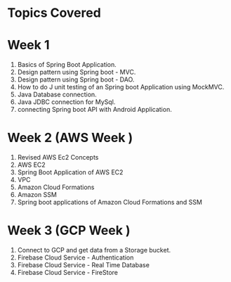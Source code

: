 # Topics Covered 

# Week 1 

1. Basics of Spring Boot Application.
2. Design pattern using Spring boot - MVC.
3. Design pattern using Spring boot - DAO.
4. How to do J unit testing of an Spring boot Application using MockMVC.
5. Java Database connection.
6. Java JDBC connection for MySql.
7. connecting Spring boot API with Android Application.

# Week 2 (AWS Week )

1. Revised AWS Ec2 Concepts 
2. AWS EC2 
3. Spring Boot Application of AWS EC2 
4. VPC 
5. Amazon Cloud Formations
6. Amazon SSM 
7. Spring boot applications of Amazon Cloud Formations and SSM 

# Week 3 (GCP Week )

1. Connect to GCP and get data from a Storage bucket.
2. Firebase Cloud Service - Authentication 
3. Firebase Cloud Service - Real Time Database 
4. Firebase Cloud Service - FireStore




